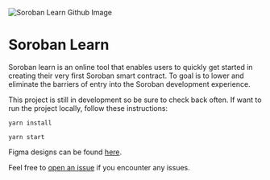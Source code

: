 ![Soroban Learn Github Image](https://hhlabspub.s3.amazonaws.com/sl-github.png)

# Soroban Learn
Soroban learn is an online tool that enables users to quickly get started in creating their very first Soroban smart contract. To goal is to lower and eliminate the barriers of entry into the Soroban development experience. 

This project is still in development so be sure to check back often. If want to run the project locally, follow these instructions:

`yarn install`

`yarn start`

Figma designs can be found [here](https://www.figma.com/file/w2XTuIV9WP7NT4dWi6vTOY/Interactive-Coding-Tool?node-id=2:2&t=yrtI0Ae7i4IhkLTe-1).

Feel free to [open an issue](https://github.com/Soroban-Learn/soroban-learn/issues) if you encounter any issues. 
